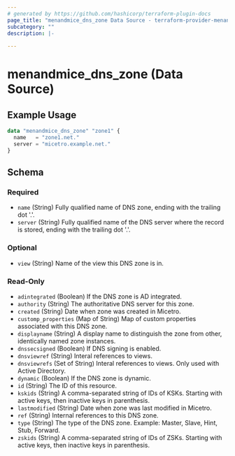 ```yaml
---
# generated by https://github.com/hashicorp/terraform-plugin-docs
page_title: "menandmice_dns_zone Data Source - terraform-provider-menandmice"
subcategory: ""
description: |-
  
---
```


# menandmice_dns_zone (Data Source)



## Example Usage

```terraform
data "menandmice_dns_zone" "zone1" {
  name   = "zone1.net."
  server = "micetro.example.net."
}
```

<!-- schema generated by tfplugindocs -->
## Schema

### Required

- `name` (String) Fully qualified name of DNS zone, ending with the trailing dot '.'.
- `server` (String) Fully qualified name of the DNS server where the record is stored, ending with the trailing dot '.'.

### Optional

- `view` (String) Name of the view this DNS zone is in.

### Read-Only

- `adintegrated` (Boolean) If the DNS zone is AD integrated.
- `authority` (String) The authoritative DNS server for this zone.
- `created` (String) Date when zone was created in Micetro.
- `customp_properties` (Map of String) Map of custom properties associated with this DNS zone.
- `displayname` (String) A display name to distinguish the zone from other, identically named zone instances.
- `dnssecsigned` (Boolean) If DNS signing is enabled.
- `dnsviewref` (String) Interal references to views.
- `dnsviewrefs` (Set of String) Interal references to views. Only used with Active Directory.
- `dynamic` (Boolean) If the DNS zone is dynamic.
- `id` (String) The ID of this resource.
- `kskids` (String) A comma-separated string of IDs of KSKs. Starting with active keys, then inactive keys in parenthesis.
- `lastmodified` (String) Date when zone was last modified in Micetro.
- `ref` (String) Internal references to this DNS zone.
- `type` (String) The type of the DNS zone. Example: Master, Slave, Hint, Stub, Forward.
- `zskids` (String) A comma-separated string of IDs of ZSKs. Starting with active keys, then inactive keys in parenthesis.


